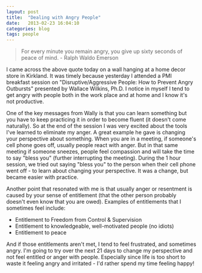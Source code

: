 ```yaml
---
layout: post
title:  "Dealing with Angry People"
date:   2013-02-23 16:04:10
categories: blog
tags: people
---
```


>For every minute you remain angry, you give up sixty seconds of peace of mind.  - Ralph Waldo Emerson

I came across the above quote today on a wall hanging at a home decor store in Kirkland. It was timely because yesterday I attended a PMI breakfast session on "Disruptive/Aggressive People: How to Prevent Angry Outbursts" presented by Wallace Wilkins, Ph.D. I notice in myself I tend to get angry with people both in the work place and at home and I know it's not productive.

One of the key messages from Wally is that you can learn something but you have to keep practicing it in order to become fluent (it doesn't come naturally). So at the end of the session I was very excited about the tools I've learned to eliminate my anger. A great example he gave is changing your perspective about something. When you are in a meeting, if someone's cell phone goes off, usually people react with anger. But in that same meeting if someone sneezes, people feel compassion and will take the time to say "bless you" (further interrupting the meeting). During the 1 hour session, we tried out saying "bless you" to the person when their cell phone went off - to learn about changing your perspective. It was a change, but became easier with practice.

Another point that resonated with me is that usually anger or resentment is caused by your sense of entitlement (that the other person probably doesn't even know that you are owed). Examples of entitlements that I sometimes feel include:

* Entitlement to Freedom from Control & Supervision
* Entitlement to knowledgeable, well-motivated people (no idiots)
* Entitlement to peace

And if those entitlements aren't met, I tend to feel frustrated, and sometimes angry. I'm going to try over the next 21 days to change my perspective and not feel entitled or anger with people. Especially since life is too short to waste it feeling angry and irritated - I'd rather spend my time feeling happy!
